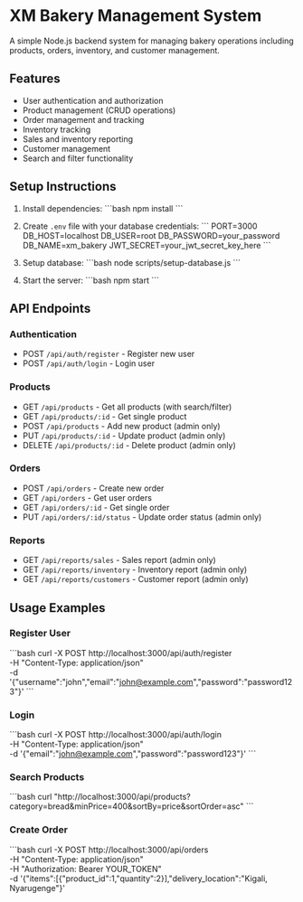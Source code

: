 # XM Bakery Management System

A simple Node.js backend system for managing bakery operations including products, orders, inventory, and customer management.

## Features

- User authentication and authorization
- Product management (CRUD operations)
- Order management and tracking
- Inventory tracking
- Sales and inventory reporting
- Customer management
- Search and filter functionality

## Setup Instructions

1. Install dependencies:
\`\`\`bash
npm install
\`\`\`

2. Create `.env` file with your database credentials:
\`\`\`
PORT=3000
DB_HOST=localhost
DB_USER=root
DB_PASSWORD=your_password
DB_NAME=xm_bakery
JWT_SECRET=your_jwt_secret_key_here
\`\`\`

3. Setup database:
\`\`\`bash
node scripts/setup-database.js
\`\`\`

4. Start the server:
\`\`\`bash
npm start
\`\`\`

## API Endpoints

### Authentication
- POST `/api/auth/register` - Register new user
- POST `/api/auth/login` - Login user

### Products
- GET `/api/products` - Get all products (with search/filter)
- GET `/api/products/:id` - Get single product
- POST `/api/products` - Add new product (admin only)
- PUT `/api/products/:id` - Update product (admin only)
- DELETE `/api/products/:id` - Delete product (admin only)

### Orders
- POST `/api/orders` - Create new order
- GET `/api/orders` - Get user orders
- GET `/api/orders/:id` - Get single order
- PUT `/api/orders/:id/status` - Update order status (admin only)

### Reports
- GET `/api/reports/sales` - Sales report (admin only)
- GET `/api/reports/inventory` - Inventory report (admin only)
- GET `/api/reports/customers` - Customer report (admin only)

## Usage Examples

### Register User
\`\`\`bash
curl -X POST http://localhost:3000/api/auth/register \
  -H "Content-Type: application/json" \
  -d '{"username":"john","email":"john@example.com","password":"password123"}'
\`\`\`

### Login
\`\`\`bash
curl -X POST http://localhost:3000/api/auth/login \
  -H "Content-Type: application/json" \
  -d '{"email":"john@example.com","password":"password123"}'
\`\`\`

### Search Products
\`\`\`bash
curl "http://localhost:3000/api/products?category=bread&minPrice=400&sortBy=price&sortOrder=asc"
\`\`\`

### Create Order
\`\`\`bash
curl -X POST http://localhost:3000/api/orders \
  -H "Content-Type: application/json" \
  -H "Authorization: Bearer YOUR_TOKEN" \
  -d '{"items":[{"product_id":1,"quantity":2}],"delivery_location":"Kigali, Nyarugenge"}'
